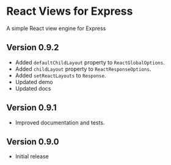  
 # React Views for Express

A simple React view engine for Express 

## Version 0.9.2

- Added `defaultChildLayout` property to `ReactGlobalOptions`.
- Added `childLayout` property to `ReactResponseOptions`.
- Added `setReactLayouts` to `Response`.
- Updated demo
- Updated docs

## Version 0.9.1

- Improved documentation and tests.

## Version 0.9.0

- Initial release

